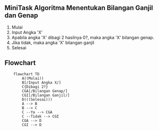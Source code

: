 ## MiniTask Algoritma Menentukan Bilangan Ganjil dan Genap

1. Mulai
2. Input Angka 'X'
3. Apabila angka 'X' dibagi 2 hasilnya 0?, maka angka 'X' bilangan genap.
4. Jika tidak, maka angka 'X' bilangan ganjil
5. Selesai

## Flowchart
```mermaid
    flowchart TD
        A((Mulai))
        B[/Input Angka X/]
        C{Dibagi 2?}
        CGA[/Bilangan Genap/]
        CGI[/Bilangan Ganjil/]
        D(((Selesai)))
        A --> B
        B --> C
        C --Ya --> CGA
        C --Tidak --> CGI
        CGA --> D
        CGI --> D
```
